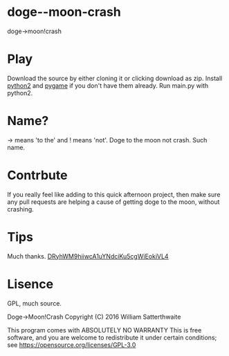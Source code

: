# doge--moon-crash
doge->moon!crash

# Play
Download the source by either cloning it or clicking download as zip. Install [python2](https://www.python.org/) and [pygame](http://pygame.org/download.shtml) if you don't have them already. Run main.py with python2.

# Name?
-> means 'to the' and ! means 'not'. Doge to the moon not crash. Such name.

# Contrbute
If you really feel like adding to this quick afternoon project, then make sure any pull requests are helping a cause of getting doge to the moon, without crashing.

# Tips
Much thanks. [DRyhWM9hiiwcA1uYNdciKu5cgWiEokiVL4](dogecoin:DRyhWM9hiiwcA1uYNdciKu5cgWiEokiVL4)

# Lisence
GPL, much source.

Doge->Moon!Crash  Copyright (C) 2016  William Satterthwaite

This program comes with ABSOLUTELY NO WARRANTY
This is free software, and you are welcome to redistribute it
under certain conditions; see https://opensource.org/licenses/GPL-3.0

